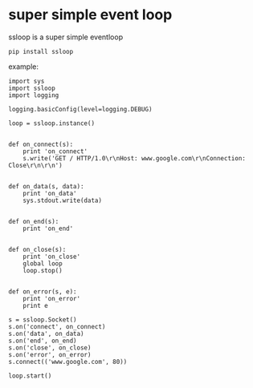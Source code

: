 super simple event loop
========================
ssloop is a super simple eventloop

    pip install ssloop

example:

    import sys
    import ssloop
    import logging

    logging.basicConfig(level=logging.DEBUG)

    loop = ssloop.instance()


    def on_connect(s):
        print 'on_connect'
        s.write('GET / HTTP/1.0\r\nHost: www.google.com\r\nConnection: Close\r\n\r\n')


    def on_data(s, data):
        print 'on_data'
        sys.stdout.write(data)


    def on_end(s):
        print 'on_end'


    def on_close(s):
        print 'on_close'
        global loop
        loop.stop()


    def on_error(s, e):
        print 'on_error'
        print e

    s = ssloop.Socket()
    s.on('connect', on_connect)
    s.on('data', on_data)
    s.on('end', on_end)
    s.on('close', on_close)
    s.on('error', on_error)
    s.connect(('www.google.com', 80))

    loop.start()
